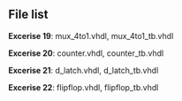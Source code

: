 ## File list


**Excerise 19**: mux_4to1.vhdl, mux_4to1_tb.vhdl

**Excerise 20**: counter.vhdl, counter_tb.vhdl

**Excerise 21**: d_latch.vhdl, d_latch_tb.vhdl

**Excerise 22**: flipflop.vhdl, flipflop_tb.vhdl
